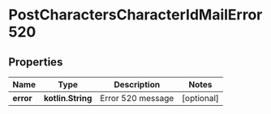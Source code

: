 
# PostCharactersCharacterIdMailError520

## Properties
Name | Type | Description | Notes
------------ | ------------- | ------------- | -------------
**error** | **kotlin.String** | Error 520 message |  [optional]



